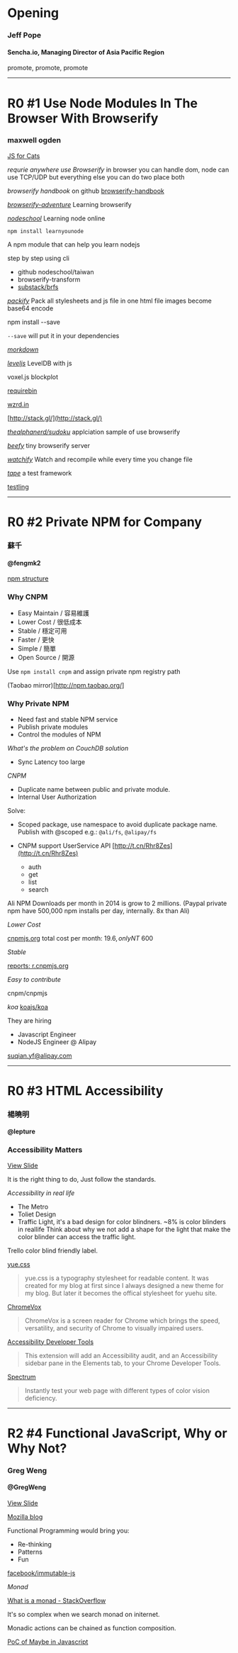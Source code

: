 Opening
==============
### Jeff Pope
#### Sencha.io, Managing Director of Asia Pacific Region

promote, promote, promote

---

R0 #1 Use Node Modules In The Browser With Browserify
==============
### maxwell ogden

[JS for Cats](http://jsforcats.com)

_requrie anywhere use Browserify_
in browser you can handle dom, node can use TCP/UDP
but everything else you can do two place both

*browserify handbook* on github [browserify-handbook](https://github.com/substack/browserify-handbook)

[*browserify-adventure*](github.com/substack/browserify-adventure)
Learning browserify

[*nodeschool*](nodeschool.io)
Learning node online

`npm install learnyounode`

A npm module that can help you learn nodejs

step by step using cli

* github nodeschool/taiwan
* browserify-transform
* [substack/brfs](https://github.com/substack/brfs)

[_packify_](https://github.com/maxogden/packify)
Pack all stylesheets and js file in one html file
images become base64 encode

npm install --save

`--save` will put it in your dependencies

[_morkdown_](https://github.com/rvagg/morkdown)

[_leveljs_](https://github.com/rvagg/leveljs)
LevelDB with js

voxel.js
blockplot

[requirebin](http://requirebin.com/)

[wzrd.in](http://wzrd.in/)

[http://stack.gl/](http://stack.gl/)

[_thealphanerd/sudoku_](https://github.com/thealphanerd/sudoku)
applciation sample of use browserify

[_beefy_](http://didact.us/beefy/)
tiny browserify server

[_watchify_](https://github.com/substack/watchify)
Watch and recompile while every time you change file

[_tape_](https://www.npmjs.org/package/tape)
a test framework

[testling](https://ci.testling.com/)

---

R0 #2 Private NPM for Company
=====================
### 蘇千
#### @fengmk2

[npm structure](http://blog.nodejs.org/2013/11/26/npm-post-mortem/)

### Why CNPM

* Easy Maintain / 容易維護
* Lower Cost / 很低成本
* Stable / 穩定可用
* Faster / 更快
* Simple / 簡單
* Open Source / 開源

Use `npm install cnpm` and assign private npm registry path

(Taobao mirror)[http://npm.taobao.org/]

### Why Private NPM

* Need fast and stable NPM service
* Publish private modules
* Control the modules of NPM

_What's the problem on CouchDB solution_

* Sync Latency too large

_CNPM_
- Duplicate name between public and private module.
- Internal User Authorization

Solve:
  - Scoped package, use namespace to avoid duplicate package name.
    Publish with @scoped
    e.g.: `@ali/fs`, `@alipay/fs`

  - CNPM support UserService API [http://t.cn/Rhr8Zes](http://t.cn/Rhr8Zes)
    - auth
    - get
    - list
    - search


Ali NPM Downloads per month in 2014 is grow to 2 millions.
(Paypal private npm have 500,000 npm installs per day, internally. 8x than Ali)

_Lower Cost_

[cnpmjs.org](http://cnpmjs.org) total cost per month: $19.6, only NT$ 600

_Stable_

[reports: r.cnpmjs.org](http://r.cnpmjs.org)

_Easy to contribute_

cnpm/cnpmjs

_koa_
[koajs/koa](https://github.com/koajs/koa)

They are hiring

- Javascript Engineer
- NodeJS Engineer
@ Alipay

suqian.yf@alipay.com

---

R0 #3 HTML Accessibility
============================
### 楊曉明
#### @lepture

### Accessibility Matters

[View Slide](http://lab.lepture.com/jsdc-2014/slide.html#/)

It is the right thing to do, Just follow the standards.

_Accessibility in real life_

  * The Metro
  * Toliet Design
  * Traffic Light, it's a bad design for color blindners.
    ~8% is color blinders in reallife
    Think about why we not add a shape for the light that make the color blinder can access the traffic light.

  Trello color blind friendly label.

[yue.css](http://lab.lepture.com/yue.css/)

> yue.css is a typography stylesheet for readable content.
> It was created for my blog at first since I always designed a new theme for my blog.
> But later it becomes the offical stylesheet for yuehu site.

[ChromeVox](http://www.chromevox.com/)

> ChromeVox is a screen reader for Chrome which brings the speed, versatility, and security of Chrome to visually impaired users.

[Accessibility Developer Tools](https://chrome.google.com/webstore/detail/accessibility-developer-t/fpkknkljclfencbdbgkenhalefipecmb)

> This extension will add an Accessibility audit, and an Accessibility sidebar pane in the Elements tab, to your Chrome Developer Tools.

[Spectrum](https://chrome.google.com/webstore/detail/spectrum/ofclemegkcmilinpcimpjkfhjfgmhieb)

> Instantly test your web page with different types of color vision deficiency.

---

R2 #4 Functional JavaScript, Why or Why Not?
============================================
### Greg Weng
#### @GregWeng

[View Slide](http://bit.ly/jsdc2014-funjs)

[Mozilla blog](http://blog.mozilla.com.tw/)

Functional Programming would bring you:
   * Re-thinking
   * Patterns
   * Fun

[facebook/immutable-js](https://github.com/facebook/immutable-js)

_Monad_

[What is a monad - StackOverflow](http://stackoverflow.com/questions/44965/what-is-a-monad)

It's so complex when we search monad on initernet.

Monadic actions can be chained as function composition.

[PoC of Maybe in Javascript](https://github.com/snowmantw/warmfuzzything.js/blob/master/maybe.js)

